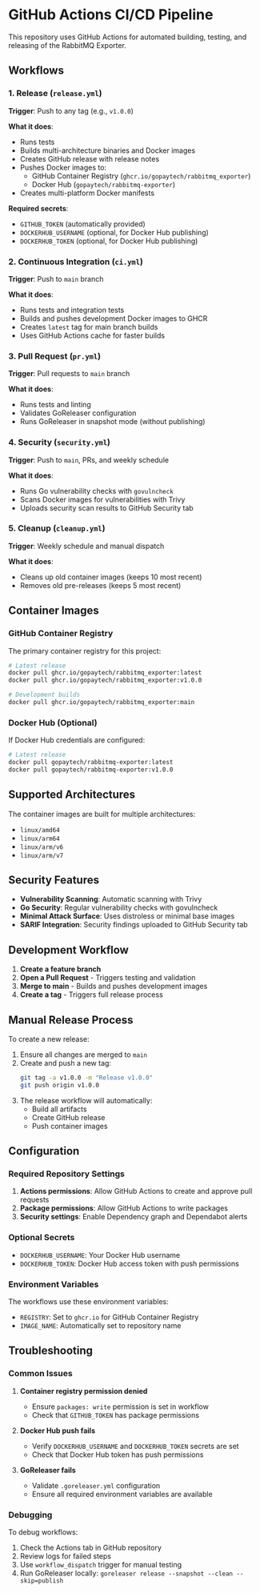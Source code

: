 # GitHub Actions CI/CD Pipeline

This repository uses GitHub Actions for automated building, testing, and releasing of the RabbitMQ Exporter.

## Workflows

### 1. Release (`release.yml`)
**Trigger**: Push to any tag (e.g., `v1.0.0`)

**What it does**:
- Runs tests
- Builds multi-architecture binaries and Docker images
- Creates GitHub release with release notes
- Pushes Docker images to:
  - GitHub Container Registry (`ghcr.io/gopaytech/rabbitmq_exporter`)
  - Docker Hub (`gopaytech/rabbitmq-exporter`)
- Creates multi-platform Docker manifests

**Required secrets**:
- `GITHUB_TOKEN` (automatically provided)
- `DOCKERHUB_USERNAME` (optional, for Docker Hub publishing)
- `DOCKERHUB_TOKEN` (optional, for Docker Hub publishing)

### 2. Continuous Integration (`ci.yml`)
**Trigger**: Push to `main` branch

**What it does**:
- Runs tests and integration tests
- Builds and pushes development Docker images to GHCR
- Creates `latest` tag for main branch builds
- Uses GitHub Actions cache for faster builds

### 3. Pull Request (`pr.yml`)
**Trigger**: Pull requests to `main` branch

**What it does**:
- Runs tests and linting
- Validates GoReleaser configuration
- Runs GoReleaser in snapshot mode (without publishing)

### 4. Security (`security.yml`)
**Trigger**: Push to `main`, PRs, and weekly schedule

**What it does**:
- Runs Go vulnerability checks with `govulncheck`
- Scans Docker images for vulnerabilities with Trivy
- Uploads security scan results to GitHub Security tab

### 5. Cleanup (`cleanup.yml`)
**Trigger**: Weekly schedule and manual dispatch

**What it does**:
- Cleans up old container images (keeps 10 most recent)
- Removes old pre-releases (keeps 5 most recent)

## Container Images

### GitHub Container Registry
The primary container registry for this project:
```bash
# Latest release
docker pull ghcr.io/gopaytech/rabbitmq_exporter:latest
docker pull ghcr.io/gopaytech/rabbitmq_exporter:v1.0.0

# Development builds
docker pull ghcr.io/gopaytech/rabbitmq_exporter:main
```

### Docker Hub (Optional)
If Docker Hub credentials are configured:
```bash
# Latest release
docker pull gopaytech/rabbitmq-exporter:latest
docker pull gopaytech/rabbitmq-exporter:v1.0.0
```

## Supported Architectures

The container images are built for multiple architectures:
- `linux/amd64`
- `linux/arm64`
- `linux/arm/v6`
- `linux/arm/v7`

## Security Features

- **Vulnerability Scanning**: Automatic scanning with Trivy
- **Go Security**: Regular vulnerability checks with govulncheck
- **Minimal Attack Surface**: Uses distroless or minimal base images
- **SARIF Integration**: Security findings uploaded to GitHub Security tab

## Development Workflow

1. **Create a feature branch**
2. **Open a Pull Request** - Triggers testing and validation
3. **Merge to main** - Builds and pushes development images
4. **Create a tag** - Triggers full release process

## Manual Release Process

To create a new release:

1. Ensure all changes are merged to `main`
2. Create and push a new tag:
   ```bash
   git tag -a v1.0.0 -m "Release v1.0.0"
   git push origin v1.0.0
   ```
3. The release workflow will automatically:
   - Build all artifacts
   - Create GitHub release
   - Push container images

## Configuration

### Required Repository Settings

1. **Actions permissions**: Allow GitHub Actions to create and approve pull requests
2. **Package permissions**: Allow GitHub Actions to write packages
3. **Security settings**: Enable Dependency graph and Dependabot alerts

### Optional Secrets

- `DOCKERHUB_USERNAME`: Your Docker Hub username
- `DOCKERHUB_TOKEN`: Docker Hub access token with push permissions

### Environment Variables

The workflows use these environment variables:
- `REGISTRY`: Set to `ghcr.io` for GitHub Container Registry
- `IMAGE_NAME`: Automatically set to repository name

## Troubleshooting

### Common Issues

1. **Container registry permission denied**
   - Ensure `packages: write` permission is set in workflow
   - Check that `GITHUB_TOKEN` has package permissions

2. **Docker Hub push fails**
   - Verify `DOCKERHUB_USERNAME` and `DOCKERHUB_TOKEN` secrets are set
   - Check that Docker Hub token has push permissions

3. **GoReleaser fails**
   - Validate `.goreleaser.yml` configuration
   - Ensure all required environment variables are available

### Debugging

To debug workflows:
1. Check the Actions tab in GitHub repository
2. Review logs for failed steps
3. Use `workflow_dispatch` trigger for manual testing
4. Run GoReleaser locally: `goreleaser release --snapshot --clean --skip=publish`
